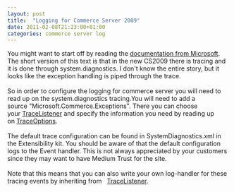 ```yaml
---
layout: post
title:  "Logging for Commerce Server 2009"
date: 2011-02-08T21:23:00+01:00
categories: commerce server log
---
```


<div dir="ltr" style="text-align: left;" trbidi="on">
<div dir="ltr" style="text-align: left;" trbidi="on">
You might want to start off by reading the <a href="http://msdn.microsoft.com/en-us/library/dd451660(v=cs.90).aspx">documentation from Microsoft</a>. The short version of this text is that in the new CS2009 there is tracing and it is done through system.diagnostics. I don't know the entire story, but it looks like the exception handling is piped through the trace.<br><br>
So in order to configure the logging for commerce server you will need to read up on the system.diagnostics tracing.You will need to add a source "Microsoft.Commerce.Exceptions". There you can choose your <a href="http://msdn.microsoft.com/en-us/library/system.diagnostics.tracelistener.aspx">TraceListener</a> and specify the information you need by reading up on <a href="http://msdn.microsoft.com/en-us/library/a10k7w6c.aspx">TraceOptions</a>.<br><br>
The default trace configuration can be found in SystemDiagnostics.xml in the Extensibility kit. You should be aware of that the default configuration logs to the Event handler. This is not always appreciated by your customers since they may want to have Medium Trust for the site.<br><br>
Note that this means that you can also write your own log-handler for these tracing events by inheriting from   <a href="http://msdn.microsoft.com/en-us/library/system.diagnostics.tracelistener.aspx">TraceListener</a>.</div>
</div>
<div style="clear: both;"></div>